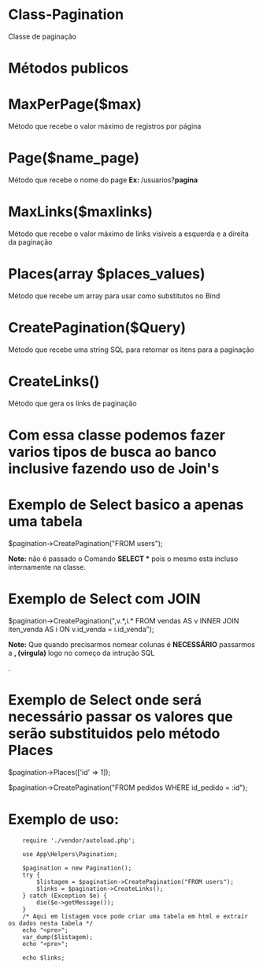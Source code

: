 # Class-Pagination
Classe de paginação

# Métodos publicos

# MaxPerPage($max)
<p>Método que recebe o valor máximo de registros por página</p>

# Page($name_page)
<p>Método que recebe o nome do page <strong>Ex: </strong>/usuarios?<strong>pagina</strong></p>

# MaxLinks($maxlinks)
<p>Método que recebe o valor máximo de links visiveis a esquerda e a direita da paginação</p>

# Places(array $places_values)
<p>Método que recebe um array para usar como substitutos no Bind</p>

# CreatePagination($Query)
<p>Método que recebe uma string SQL para retornar os itens para a paginação</p>

# CreateLinks()
<p>Método que gera os links de paginação</p>

# Com essa classe podemos fazer varios tipos de busca ao banco inclusive fazendo uso de Join's

# Exemplo de Select basico a apenas uma tabela

<p>$pagination->CreatePagination("FROM users");</p>
<p><strong>Note:</strong> não é passado o Comando <strong>SELECT *</strong> pois o mesmo esta incluso internamente na classe.</p>

# Exemplo de Select com JOIN

<p>$pagination->CreatePagination(",v.*,i.* FROM vendas AS v 
                                 INNER JOIN iten_venda AS i 
                                 ON v.id_venda = i.id_venda");</p>
<p><strong>Note:</strong> Que quando precisarmos nomear colunas é <strong>NECESSÁRIO</strong> passarmos a <strong>, (virgula)</strong> logo no começo da intrução SQL</p>. 

# Exemplo de Select onde será necessário passar os valores que serão substituidos pelo método Places
<p>$pagination->Places(['id' => 1]);</p>
<p>$pagination->CreatePagination("FROM pedidos WHERE id_pedido = :id");</p>

# Exemplo de uso:

        require './vendor/autoload.php';

        use App\Helpers\Pagination;

        $pagination = new Pagination();
        try {
            $listagem = $pagination->CreatePagination("FROM users");
            $links = $pagination->CreateLinks();
        } catch (Exception $e) {
            die($e->getMessage());
        }
        /* Aqui em listagem voce pode criar uma tabela em html e extrair os dados nesta tabela */
        echo "<pre>";
        var_dump($listagem);
        echo "<pre>";

        echo $links;


